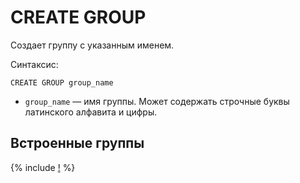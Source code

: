 # CREATE GROUP

Создает группу с указанным именем.

Синтаксис:

```yql
CREATE GROUP group_name
```

* `group_name` — имя группы. Может содержать строчные буквы латинского алфавита и цифры.

## Встроенные группы

{% include [!](_includes/initial_groups_and_users.md) %}
